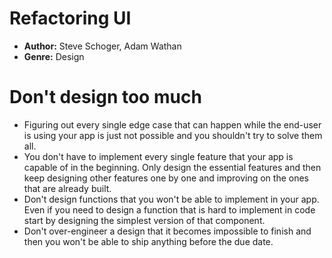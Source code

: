 # Refactoring UI
- **Author:** Steve Schoger, Adam Wathan
- **Genre:** Design

# Don't design too much
- Figuring out every single edge case that can happen while the end-user is using your app is just not possible and you shouldn't try to solve them all. 
- You don't have to implement every single feature that your app is capable of in the beginning. Only design the essential features and then keep designing other features one by one and improving on the ones that are already built. 
- Don't design functions that you won't be able to implement in your app. Even if you need to design a function that is hard to implement in code start by designing the simplest version of that component.
- Don't over-engineer a design that it becomes impossible to finish and then you won't be able to ship anything before the due date.